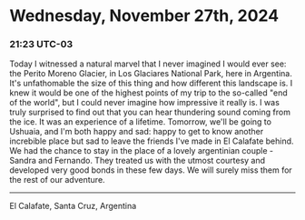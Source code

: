 # Wednesday, November 27th, 2024

### 21:23 UTC-03

Today I witnessed a natural marvel that I never imagined I would ever see: the Perito
Moreno Glacier, in Los Glaciares National Park, here in Argentina. It's unfathomable
the size of this thing and how different this landscape is. I knew it would be one
of the highest points of my trip to the so-called "end of the world", but I could
never imagine how impressive it really is. I was truly surprised to find out that
you can hear thundering sound coming from the ice. It was an experience of a lifetime.
Tomorrow, we'll be going to Ushuaia, and I'm both happy and sad: happy to get to
know another increbible place but sad to leave the friends I've made in El Calafate
behind. We had the chance to stay in the place of a lovely argentinian couple -
Sandra and Fernando. They treated us with the utmost courtesy and developed very
good bonds in these few days. We will surely miss them for the rest of our adventure.

---

El Calafate, Santa Cruz, Argentina
